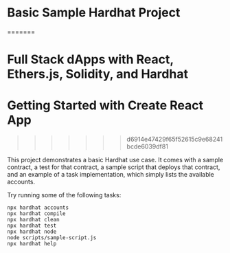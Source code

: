 
# Basic Sample Hardhat Project
=======
# Full Stack dApps with React, Ethers.js, Solidity, and Hardhat

# Getting Started with Create React App
>>>>>>> d6914e47429f65f52615c9e68241bcde6039df81

This project demonstrates a basic Hardhat use case. It comes with a sample contract, a test for that contract, a sample script that deploys that contract, and an example of a task implementation, which simply lists the available accounts.

Try running some of the following tasks:

```shell
npx hardhat accounts
npx hardhat compile
npx hardhat clean
npx hardhat test
npx hardhat node
node scripts/sample-script.js
npx hardhat help
```
